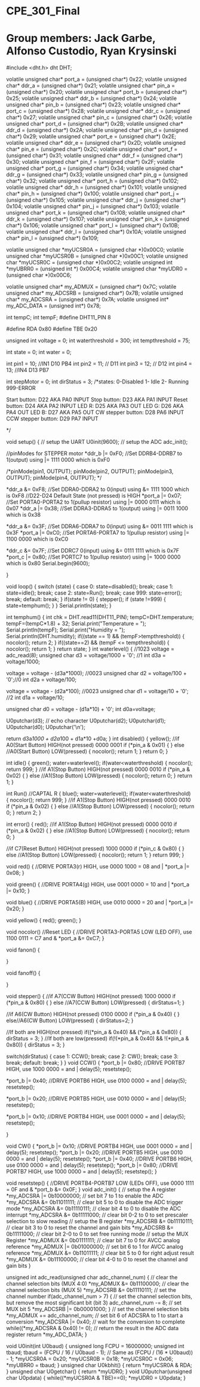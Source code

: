 # CPE_301_Final
# Group members: Jack Garbe, Alfonso Custodio, Ryan Krysinski

#include <dht.h>
dht DHT;

volatile unsigned char* port_a = (unsigned char*) 0x22; 
volatile unsigned char* ddr_a = (unsigned char*)  0x21; 
volatile unsigned char* pin_a = (unsigned char*)  0x20; 
volatile unsigned char* port_b = (unsigned char*) 0x25; 
volatile unsigned char* ddr_b = (unsigned char*)  0x24; 
volatile unsigned char* pin_b = (unsigned char*)  0x23; 
volatile unsigned char* port_c = (unsigned char*) 0x28; 
volatile unsigned char* ddr_c = (unsigned char*)  0x27; 
volatile unsigned char* pin_c = (unsigned char*)  0x26; 
volatile unsigned char* port_d = (unsigned char*) 0x2B; 
volatile unsigned char* ddr_d = (unsigned char*)  0x2A; 
volatile unsigned char* pin_d = (unsigned char*)  0x29; 
volatile unsigned char* port_e = (unsigned char*) 0x2E; 
volatile unsigned char* ddr_e = (unsigned char*)  0x2D; 
volatile unsigned char* pin_e = (unsigned char*)  0x2C; 
volatile unsigned char* port_f = (unsigned char*) 0x31; 
volatile unsigned char* ddr_f = (unsigned char*)  0x30; 
volatile unsigned char* pin_f = (unsigned char*)  0x2F; 
volatile unsigned char* port_g = (unsigned char*) 0x34; 
volatile unsigned char* ddr_g = (unsigned char*)  0x33; 
volatile unsigned char* pin_g = (unsigned char*)  0x32; 
volatile unsigned char* port_h = (unsigned char*) 0x102; 
volatile unsigned char* ddr_h = (unsigned char*)  0x101; 
volatile unsigned char* pin_h = (unsigned char*)  0x100; 
volatile unsigned char* port_j = (unsigned char*) 0x105; 
volatile unsigned char* ddr_j = (unsigned char*)  0x104; 
volatile unsigned char* pin_j = (unsigned char*)  0x103; 
volatile unsigned char* port_k = (unsigned char*) 0x108; 
volatile unsigned char* ddr_k = (unsigned char*)  0x107; 
volatile unsigned char* pin_k = (unsigned char*)  0x106; 
volatile unsigned char* port_l = (unsigned char*) 0x10B; 
volatile unsigned char* ddr_l = (unsigned char*)  0x10A; 
volatile unsigned char* pin_l = (unsigned char*)  0x109; 

volatile unsigned char *myUCSR0A = (unsigned char *)0x00C0;
volatile unsigned char *myUCSR0B = (unsigned char *)0x00C1;
volatile unsigned char *myUCSR0C = (unsigned char *)0x00C2;
volatile unsigned int  *myUBRR0  = (unsigned int *) 0x00C4;
volatile unsigned char *myUDR0   = (unsigned char *)0x00C6;
 
volatile unsigned char* my_ADMUX = (unsigned char*) 0x7C;
volatile unsigned char* my_ADCSRB = (unsigned char*) 0x7B;
volatile unsigned char* my_ADCSRA = (unsigned char*) 0x7A;
volatile unsigned int* my_ADC_DATA = (unsigned int*) 0x78;

int tempC;
int tempF;
#define DHT11_PIN 8

#define RDA 0x80
#define TBE 0x20
  
unsigned int voltage = 0;
int waterthreshold = 300;
int tempthreshold = 75;

int state = 0;
int water = 0;

int pin1 = 10; //IN1 D10 PB4
int pin2 = 11; //    D11
int pin3 = 12; //    D12
int pin4 = 13; //IN4 D13 PB7

int stepMotor = 0;
int dirStatus = 3;
/*states:
0-Disabled
1- Idle
2- Running
999-ERROR

Start button: D22 AKA PA0 INPUT
Stop button: D23 AKA PA1 INPUT
Reset button: D24 AKA PA2 INPUT
LED R: D25 AKA PA3 OUT
LED G: D26 AKA PA4 OUT
LED B: D27 AKA PA5 OUT
CW stepper button: D28 PA6 INPUT
CCW stepper button: D29 PA7 INPUT

*/

void setup() 
{
  // setup the UART
  U0init(9600);
  // setup the ADC
  adc_init();
  
  //pinModes for STEPPER motor
  *ddr_b |= 0xF0;   //Set DDRB4-DDRB7 to 1(output) using |= 1111 0000 which is 0xF0
  
  /*pinMode(pin1, OUTPUT);
  pinMode(pin2, OUTPUT);
  pinMode(pin3, OUTPUT);
  pinMode(pin4, OUTPUT);  */
  
  *ddr_a &= 0xF8;   //Set DDRA0-DDRA2 to 0(input) using &= 1111 1000 which is 0xF8
  //D22-D24 Default State (not pressed) is HIGH
  *port_a |= 0x07;  //Set PORTA0-PORTA2 to 1(pullup resistor) using |= 0000 0111 which is 0x07
  *ddr_a |= 0x38;   //Set DDRA3-DDRA5 to 1(output) using |= 0011 1000 which is 0x38

  *ddr_a &= 0x3F; //Set DDRA6-DDRA7 to 0(input) using &= 0011 1111 which is 0x3F
  *port_a |= 0xC0; //Set PORTA6-PORTA7 to 1(pullup resistor) using |= 1100 0000 which is 0xC0

  *ddr_c &= 0x7F; //Set DDRC7 0(input) using &= 0111 1111 which is 0x7F
  *port_c |= 0x80; //Set PORTC7 to 1(pullup resistor) using |= 1000 0000 which is 0x80
  Serial.begin(9600);
  
}

void loop() 
{
  switch (state)
  {
    case 0:
      state=disabled();
      break;
    case 1:
      state=idle();
      break;
    case 2:
      state=Run();
      break;
    case 999:
      state=error();
      break;
    default:
    break;
  }
  if(state != 0)
  {
    stepper();
    if (state !=999)
    {
      state=temphum();
    }
  }
  Serial.println(state);
}

int temphum()
{
  int chk = DHT.read11(DHT11_PIN);
  tempC=DHT.temperature;
  tempF=(tempC*1.8) + 32;
  Serial.print("Temperature = ");
  Serial.println(tempF);
  Serial.print("Humidity = ");
  Serial.println(DHT.humidity);
  if((state == 1) && (tempF>tempthreshold))
  {
    nocolor();
    return 2;
  }
  if((state==2) && (tempF <= tempthreshold))
  {
    nocolor();
    return 1;
  }
  return state;
}
int waterlevel()
{
  //1023
  voltage = adc_read(8);
  unsigned char d3 = voltage/1000 + '0'; //1
  int d3a = voltage/1000;
  
  voltage = voltage - (d3a*1000); //0023
  unsigned char d2 = voltage/100 + '0';//0
  int d2a = voltage/100;
  
  voltage = voltage - (d2a*100); //0023
  unsigned char d1 = voltage/10 + '0'; //2
  int d1a = voltage/10;
  
  unsigned char d0 = voltage - (d1a*10) + '0';
  int d0a=voltage;
  
  
  U0putchar(d3);     // echo character
  U0putchar(d2);
  U0putchar(d1);
  U0putchar(d0);
  U0putchar('\n');

  return d3a*1000 + d2a*100 + d1a*10 +d0a;
}
int disabled()
{
  yellow();
  //if A0(Start Button) HIGH(not pressed) 0000 0001
  if (*pin_a & 0x01)
  {
  }
  else //A0(Start Button) LOW(pressed)
  {
    nocolor();
    return 1;
  }
  return 0;
}

int idle()
{
  green();
  water=waterlevel();
  if(water<waterthreshold)
  {
    nocolor();
    return 999;
  }
  //if A1(Stop Button) HIGH(not pressed) 0000 0010
  if (*pin_a & 0x02)
  {
  }
  else //A1(Stop Button) LOW(pressed)
  {
    nocolor();
    return 0;
  }
  return 1;
}

int Run() //CAPTAL R
{
  blue();
  water=waterlevel();
  if(water<waterthreshold)
  {
    nocolor();
    return 999;
  }
  //if A1(Stop Button) HIGH(not pressed) 0000 0010
  if (*pin_a & 0x02)
  {
  }
  else //A1(Stop Button) LOW(pressed)
  {
    nocolor();
    return 0;
  }
  return 2;
}

int error() 
{
  red();
  //if A1(Stop Button) HIGH(not pressed) 0000 0010
  if (*pin_a & 0x02)
  {
  }
  else //A1(Stop Button) LOW(pressed)
  {
    nocolor();
    return 0;
  }

  //if C7(Reset Button) HIGH(not pressed) 1000 0000
  if (*pin_c & 0x80)
  {
  }
  else //A1(Stop Button) LOW(pressed)
  {
    nocolor();
    return 1;
  }
  return 999;
}

void red()
{
  //DRIVE PORTA3(r) HIGH, use 0000 1000 = 08 and |
  *port_a |= 0x08;
}

void green()
{
  //DRIVE PORTA4(g) HIGH, use 0001 0000 = 10 and |
  *port_a |= 0x10;
}

void blue()
{
  //DRIVE PORTA5(B) HIGH, use 0010 0000 = 20 and |
  *port_a |= 0x20;
}

void yellow()
{
  red();
  green();
}

void nocolor() //Reset LED
{
  //DRIVE PORTA3-PORTA5 LOW (LED OFF), use 1100 0111 = C7 and &
  *port_a &= 0xC7;
}

void fanon()
{
  
}

void fanoff()
{
  
}

void stepper()
{
  //if A7(CCW Button) HIGH(not pressed) 1000 0000
  if (*pin_a & 0x80)
  {
  }
  else //A7(CCW Button) LOW(pressed)
  {
    dirStatus=1;
  }
  
  //if A6(CW Button) HIGH(not pressed) 0100 0000
  if (*pin_a & 0x40)
  {
  }
  else//A6(CW Button) LOW(pressed)
  {
    dirStatus=2;
  }
  
  //If both are HIGH(not pressed)
  if((*pin_a & 0x40) && (*pin_a & 0x80))
  {
    dirStatus = 3;
  }
  //If both are low(pressed)
  if(!(*pin_a & 0x40) && !(*pin_a & 0x80))
  {
    dirStatus = 3;
  }

  switch(dirStatus)
  {
    case 1:
      CCW();
      break;
    case 2:
      CW();
      break;
    case 3:
      break;
    default:
      break;
  }
}
void CCW()
{
  *port_b |= 0x80; //DRIVE PORTB7 HIGH, use 1000 0000 =  and |
  delay(5);
  resetstep();
  
  *port_b |= 0x40; //DRIVE PORTB6 HIGH, use 0100 0000 =  and |
  delay(5);
  resetstep();
  
  *port_b |= 0x20; //DRIVE PORTB5 HIGH, use 0010 0000 =  and |
  delay(5);
  resetstep();

  *port_b |= 0x10; //DRIVE PORTB4 HIGH, use 0001 0000 =  and |
  delay(5);
  resetstep();

}

void CW()
{
  *port_b |= 0x10; //DRIVE PORTB4 HIGH, use 0001 0000 =  and |
  delay(5);
  resetstep(); 
  *port_b |= 0x20; //DRIVE PORTB5 HIGH, use 0010 0000 =  and |
  delay(5);
  resetstep();
  *port_b |= 0x40; //DRIVE PORTB6 HIGH, use 0100 0000 =  and |
  delay(5);
  resetstep();
  *port_b |= 0x80; //DRIVE PORTB7 HIGH, use 1000 0000 =  and |
  delay(5);
  resetstep();
}

void resetstep()
{
  //DRIVE PORTB4-PORTB7 LOW (LEDs OFF), use 0000 1111 = 0F and &
      *port_b &= 0x0F;
}
void adc_init()
{
  // setup the A register
  *my_ADCSRA |= 0b10000000; // set bit   7 to 1 to enable the ADC
  *my_ADCSRA &= 0b11011111; // clear bit 5 to 0 to disable the ADC trigger mode
  *my_ADCSRA &= 0b11110111; // clear bit 4 to 0 to disable the ADC interrupt
  *my_ADCSRA &= 0b11111000; // clear bit 0-2 to 0 to set prescaler selection to slow reading
  // setup the B register
  *my_ADCSRB &= 0b11110111; // clear bit 3 to 0 to reset the channel and gain bits
  *my_ADCSRB &= 0b11111000; // clear bit 2-0 to 0 to set free running mode
  // setup the MUX Register
  *my_ADMUX  &= 0b01111111; // clear bit 7 to 0 for AVCC analog reference
  *my_ADMUX  |= 0b01000000; // set bit   6 to 1 for AVCC analog reference
  *my_ADMUX  &= 0b11011111; // clear bit 5 to 0 for right adjust result
  *my_ADMUX  &= 0b11100000; // clear bit 4-0 to 0 to reset the channel and gain bits
}

unsigned int adc_read(unsigned char adc_channel_num)
{
  // clear the channel selection bits (MUX 4:0)
  *my_ADMUX  &= 0b11100000;
  // clear the channel selection bits (MUX 5)
  *my_ADCSRB &= 0b11110111;
  // set the channel number
  if(adc_channel_num > 7)
  {
    // set the channel selection bits, but remove the most significant bit (bit 3)
    adc_channel_num -= 8;
    // set MUX bit 5
    *my_ADCSRB |= 0b00001000;
  }
  // set the channel selection bits
  *my_ADMUX  += adc_channel_num;
  // set bit 6 of ADCSRA to 1 to start a conversion
  *my_ADCSRA |= 0x40;
  // wait for the conversion to complete
  while((*my_ADCSRA & 0x40) != 0);
  // return the result in the ADC data register
  return *my_ADC_DATA;
}

void U0init(int U0baud)
{
 unsigned long FCPU = 16000000;
 unsigned int tbaud;
 tbaud = (FCPU / 16 / U0baud - 1);
 // Same as (FCPU / (16 * U0baud)) - 1;
 *myUCSR0A = 0x20;
 *myUCSR0B = 0x18;
 *myUCSR0C = 0x06;
 *myUBRR0  = tbaud;
}
unsigned char U0kbhit()
{
  return *myUCSR0A & RDA;
}
unsigned char U0getchar()
{
  return *myUDR0;
}
void U0putchar(unsigned char U0pdata)
{
  while((*myUCSR0A & TBE)==0);
  *myUDR0 = U0pdata;
}

